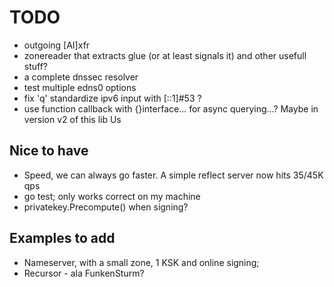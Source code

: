 # TODO

* outgoing [AI]xfr
* zonereader that extracts glue (or at least signals it) and other usefull stuff?
* a complete dnssec resolver
* test multiple edns0 options
* fix 'q' standardize ipv6 input with [::1]#53 ?
* use function callback with {}interface...  for async querying...?
  Maybe in version v2 of this lib
  Us

## Nice to have

* Speed, we can always go faster. A simple reflect server now hits 35/45K qps
* go test; only works correct on my machine
* privatekey.Precompute() when signing? 

## Examples to add

* Nameserver, with a small zone, 1 KSK and online signing;
* Recursor - ala FunkenSturm?
